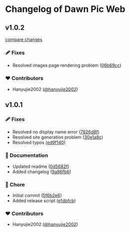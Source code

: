 # Changelog of Dawn Pic Web

## v1.0.2

[compare changes](https://github.com/dawn-pic/DawnPic-web/compare/v1.0.1...v1.0.2)

### 🩹 Fixes

- Resolved images page rendering problem ([06b69cc](https://github.com/dawn-pic/DawnPic-web/commit/06b69cc))

### ❤️ Contributors

- Hanyujie2002 ([@hanyujie2002](http://github.com/hanyujie2002))

## v1.0.1


### 🩹 Fixes

- Resolved no display name error ([7826d8f](https://github.com/dawn-pic/DawnPic-web/commit/7826d8f))
- Resolved site generation problem ([30e1a8c](https://github.com/dawn-pic/DawnPic-web/commit/30e1a8c))
- Resolved typos ([ed9f140](https://github.com/dawn-pic/DawnPic-web/commit/ed9f140))

### 📖 Documentation

- Updated readme ([0d5682f](https://github.com/dawn-pic/DawnPic-web/commit/0d5682f))
- Added changelog ([9a86fb6](https://github.com/dawn-pic/DawnPic-web/commit/9a86fb6))

### 🏡 Chore

- Initial commit ([5f6b2e6](https://github.com/dawn-pic/DawnPic-web/commit/5f6b2e6))
- Added release script ([e1dbfcb](https://github.com/dawn-pic/DawnPic-web/commit/e1dbfcb))

### ❤️ Contributors

- Hanyujie2002 ([@hanyujie2002](http://github.com/hanyujie2002))

